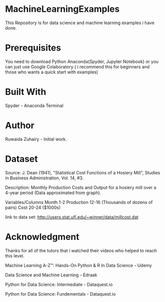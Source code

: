 # MachineLearningExamples
This Repository is for data science and machine learning examples i have done.

# Prerequisites
You need to download Python Anaconda(Spyder, Jupyter Notebook) or you can just use Google Colaboratory ( i recommend this for beginners and those who wants a quick start with examples)

# Built With
Spyder - Anaconda Terminal

# Author
Ruwaida Zuhairy - Initial work.

# Dataset
Source: J. Dean (1941), "Statistical Cost Functions of a Hosiery Mill", Studies in Business Administration, Vol. 14, #3.

Description: Monthly Production Costs and Output for a hosiery mill over a 4-year period (Data approximated from graph).

Variables/Columns Month 1-2 Production 12-16 (Thousands of dozens of pairs) Cost 20-24 ($1000s)

link to data set: http://users.stat.ufl.edu/~winner/data/millcost.dat

# Acknowledgment
Thanks for all of the tutors that i watched their videos who helped to reach this level.

Machine Learning A-Z™: Hands-On Python & R In Data Science - Udemy

Data Science and Machine Learning - Edraak

Python for Data Science: Intermediate - Dataquest.io

Python for Data Science: Fundementals - Dataquest.io
